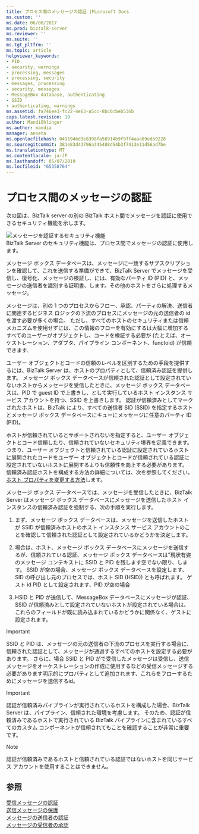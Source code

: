 ```yaml
---
title: プロセス間のメッセージの認証 |Microsoft Docs
ms.custom: ''
ms.date: 06/08/2017
ms.prod: biztalk-server
ms.reviewer: ''
ms.suite: ''
ms.tgt_pltfrm: ''
ms.topic: article
helpviewer_keywords:
- PID
- security, warnings
- processing, messages
- processing, security
- messages, processing
- security, messages
- MessageBox database, authenticating
- SSID
- authenticating, warnings
ms.assetid: fa746ee3-fc22-4e63-a5cc-8bc0cbeb536b
caps.latest.revision: 10
author: MandiOhlinger
ms.author: mandia
manager: anneta
ms.openlocfilehash: 0491946d3e8398fa56914b9f9ff4aaa89edb9228
ms.sourcegitcommit: 381e83d43796a345488d54b3f7413e11d56ad7be
ms.translationtype: MT
ms.contentlocale: ja-JP
ms.lasthandoff: 05/07/2019
ms.locfileid: "65358764"
---
```

# <a name="authentication-of-messages-between-processes"></a>プロセス間のメッセージの認証
次の図は、BizTalk server の別の BizTalk ホスト間でメッセージを認証に使用できるセキュリティ機能を示します。  
  
 ![メッセージを認証するセキュリティ機能](../core/media/ebiz-plan-secoverview-auth-process.gif "ebiz_plan_secoverview_auth_process")  
BizTalk Server のセキュリティ機能は、プロセス間でメッセージの認証に使用します。  
  
 メッセージ ボックス データベースは、メッセージに一致するサブスクリプションを確認して、これを送信する準備ができて、BizTalk Server でメッセージを受信し、復号化、メッセージの検証し、には、有効なパーティ ID (PID) と、メッセージの送信者を識別する証明書、します。その他のホストをさらに処理するメッセージ。  
  
 メッセージは、別の 1 つのプロセスからフロー、承認、パーティの解決、送信者に関連するビジネス ロジックの下流のプロセスにメッセージの元の送信者の id を渡す必要が多くの場合。 ただし、すべてのホストのセキュリティまたは信頼メカニズムを使用せずには、この情報のフローを有効にするは大幅に増加するすべてのユーザーがオブジェクトし、コードを検証する必要が (たとえば、オーケストレーション、アダプタ、パイプライン コンポーネント、functoid) が信頼できます.  
  
 ユーザー オブジェクトとコードの信頼のレベルを区別するための手段を提供するには、BizTalk Server は、ホストのプロパティとして、信頼済み認証を提供します。 メッセージ ボックス データベースが信頼された認証として設定されていないホストからメッセージを受信したときに、メッセージ ボックス データベースは、PID で guest ID で上書きし、として実行しているホスト インスタンス サービス アカウントを持つ、SSID を上書きします。 認証が信頼済みとしてマークされたホストは、BizTalk により、すべての送信者 SID (SSID) を指定するホストとメッセージ ボックス データベースにキューにメッセージに任意のパーティ ID (PID)。  
  
 ホストが信頼されているとサポートされないを指定すると、ユーザー オブジェクトとコード信頼したり、信頼されていないセキュリティ境界を定義できます。 つまり、ユーザー オブジェクトと信頼されている認証に設定されているホストに展開されたコードをユーザー オブジェクトとコードが信頼されている認証に設定されていないホストに展開するよりも信頼性を向上する必要があります。 信頼済み認証ホストを構成する方法の詳細については、次を参照してください。[ホスト プロパティを変更する方法](../core/how-to-modify-host-properties.md)します。  
  
 メッセージ ボックス データベースでは、メッセージを受信したときに、BizTalk Server はメッセージ ボックス データベースにメッセージを送信したホスト インスタンスの信頼済み認証を強制する、次の手順を実行します。  
  
1.  まず、メッセージ ボックス データベースは、メッセージを送信したホストが SSID が信頼済みホストのホスト インスタンス サービス アカウントのことを確認して信頼された認証として設定されているかどうかを決定します。  
  
2.  場合は、ホスト、メッセージ ボックス データベースにメッセージを送信するが、信頼されている認証、メッセージ ボックス データベースは"現状有姿のメッセージ コンテキストに SSID と PID を残します空でない限り、します。 SSID が空の場合、メッセージ ボックス データベースを設定します、SID の呼び出し元のプロセスでは、ホスト SID (HSID)) とも呼ばれます。 ゲスト id PID として設定されます、PID が空の場合  
  
3.  HSID と PID が送信して、MessageBox データベースにメッセージが認証、SSID が信頼済みとして設定されていないホストが設定されている場合は、これらのフィールドが既に読み込まれているかどうかに関係なく、ゲストに設定されます。  
  
> [!IMPORTANT]
>  SSID と PID は、メッセージの元の送信者の下流のプロセスを実行する場合に、信頼された認証として、メッセージが通過するすべてのホストを設定する必要があります。 さらに、場合 SSID と PID がで受信したメッセージは受信し、送信メッセージをオーケストレーションの作成に使用するなどの受信メッセージする必要があります明示的にプロパティとして追加されます、これらをフローするためにメッセージを送信するid。  
  
> [!IMPORTANT]
>  認証が信頼済みパイプラインが実行されているホストを構成した場合、BizTalk Server は、パイプライン、信頼された環境を考慮します。 そのため、認証が信頼済みであるホストで実行されている BizTalk パイプラインに含まれているすべてのカスタム コンポーネントが信頼されてもことを確認することが非常に重要です。  
  
> [!NOTE]
>  認証が信頼済みであるホストと信頼されている認証ではないホストを同じサービス アカウントを使用することはできません。  
  
## <a name="see-also"></a>参照  
 [受信メッセージの認証](../core/inbound-message-authentication.md)   
 [送信メッセージの保護](../core/outbound-message-protection.md)   
 [メッセージの送信者の認証](../core/authenticating-the-sender-of-a-message.md)   
 [メッセージの受信者の承認](../core/authorizing-the-receiver-of-a-message.md)